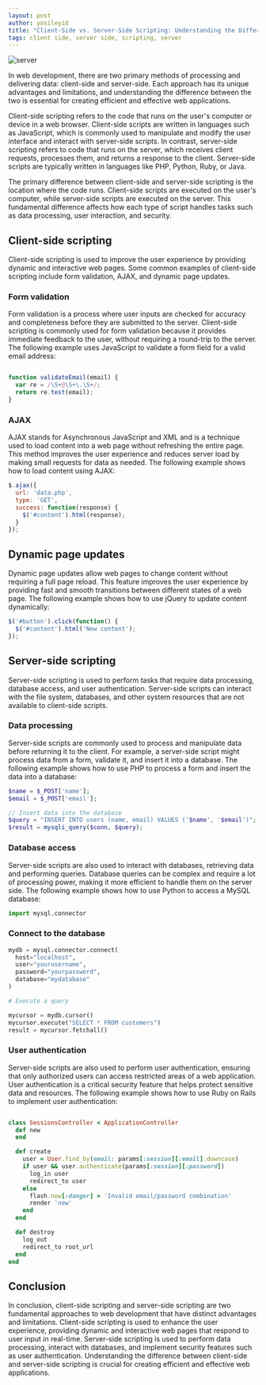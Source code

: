 ```yaml
---
layout: post
author: yosileyid
title: "Client-Side vs. Server-Side Scripting: Understanding the Differences for Web Development"
tags: client side, server side, scripting, server
---
```


![server](https://dev-to-uploads.s3.amazonaws.com/uploads/articles/xkjw1xzosyeqwwpt5pse.png)

In web development, there are two primary methods of processing and delivering data: client-side and server-side. Each approach has its unique advantages and limitations, and understanding the difference between the two is essential for creating efficient and effective web applications.
<!--more-->
Client-side scripting refers to the code that runs on the user's computer or device in a web browser. Client-side scripts are written in languages such as JavaScript, which is commonly used to manipulate and modify the user interface and interact with server-side scripts. In contrast, server-side scripting refers to code that runs on the server, which receives client requests, processes them, and returns a response to the client. Server-side scripts are typically written in languages like PHP, Python, Ruby, or Java.

The primary difference between client-side and server-side scripting is the location where the code runs. Client-side scripts are executed on the user's computer, while server-side scripts are executed on the server. This fundamental difference affects how each type of script handles tasks such as data processing, user interaction, and security.

## Client-side scripting

Client-side scripting is used to improve the user experience by providing dynamic and interactive web pages. Some common examples of client-side scripting include form validation, AJAX, and dynamic page updates.

### Form validation

Form validation is a process where user inputs are checked for accuracy and completeness before they are submitted to the server. Client-side scripting is commonly used for form validation because it provides immediate feedback to the user, without requiring a round-trip to the server. The following example uses JavaScript to validate a form field for a valid email address:

```javascript

function validateEmail(email) {
  var re = /\S+@\S+\.\S+/;
  return re.test(email);
}
```

### AJAX

AJAX stands for Asynchronous JavaScript and XML and is a technique used to load content into a web page without refreshing the entire page. This method improves the user experience and reduces server load by making small requests for data as needed. The following example shows how to load content using AJAX:

```javascript
$.ajax({
  url: 'data.php',
  type: 'GET',
  success: function(response) {
    $('#content').html(response);
  }
});
```

## Dynamic page updates

Dynamic page updates allow web pages to change content without requiring a full page reload. This feature improves the user experience by providing fast and smooth transitions between different states of a web page. The following example shows how to use jQuery to update content dynamically:

```javascript
$('#button').click(function() {
  $('#content').html('New content');
});
```

## Server-side scripting

Server-side scripting is used to perform tasks that require data processing, database access, and user authentication. Server-side scripts can interact with the file system, databases, and other system resources that are not available to client-side scripts.

### Data processing

Server-side scripts are commonly used to process and manipulate data before returning it to the client. For example, a server-side script might process data from a form, validate it, and insert it into a database. The following example shows how to use PHP to process a form and insert the data into a database:

```php
$name = $_POST['name'];
$email = $_POST['email'];

// Insert data into the database
$query = "INSERT INTO users (name, email) VALUES ('$name', '$email')";
$result = mysqli_query($conn, $query);
```

### Database access

Server-side scripts are also used to interact with databases, retrieving data and performing queries. Database queries can be complex and require a lot of processing power, making it more efficient to handle them on the server side. The following example shows how to use Python to access a MySQL database:

```python
import mysql.connector
```

### Connect to the database

```python
mydb = mysql.connector.connect(
  host="localhost",
  user="yourusername",
  password="yourpassword",
  database="mydatabase"
)

# Execute a query

mycursor = mydb.cursor()
mycursor.execute("SELECT * FROM customers")
result = mycursor.fetchall()
```

### User authentication

Server-side scripts are also used to perform user authentication, ensuring that only authorized users can access restricted areas of a web application. User authentication is a critical security feature that helps protect sensitive data and resources. The following example shows how to use Ruby on Rails to implement user authentication:

```ruby

class SessionsController < ApplicationController
  def new
  end

  def create
    user = User.find_by(email: params[:session][:email].downcase)
    if user && user.authenticate(params[:session][:password])
      log_in user
      redirect_to user
    else
      flash.now[:danger] = 'Invalid email/password combination'
      render 'new'
    end
  end

  def destroy
    log_out
    redirect_to root_url
  end
end
```

## Conclusion

In conclusion, client-side scripting and server-side scripting are two fundamental approaches to web development that have distinct advantages and limitations. Client-side scripting is used to enhance the user experience, providing dynamic and interactive web pages that respond to user input in real-time. Server-side scripting is used to perform data processing, interact with databases, and implement security features such as user authentication. Understanding the difference between client-side and server-side scripting is crucial for creating efficient and effective web applications.